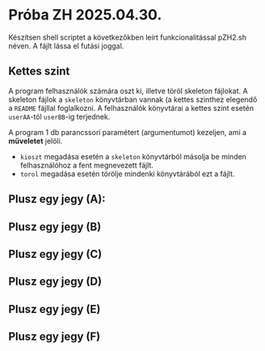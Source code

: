 # Próba ZH 2025.04.30.

Készítsen shell scriptet a következőkben leírt funkcionalitással pZH2.sh néven. A fájlt lássa el futási joggal.

## Kettes szint

A program felhasználók számára oszt ki, illetve töröl skeleton fájlokat. A skeleton fájlok a `skeleton` könyvtárban vannak (a kettes szinthez elegendő a `README` fájllal foglalkozni. A felhasználók könyvtárai a kettes szint esetén `userAA`-tól `userBB`-ig terjednek.

A program 1 db parancssori paramétert (argumentumot) kezeljen, ami a **műveletet** jelöli.

 * `kioszt` megadása esetén a `skeleton` könyvtárból másolja be minden felhasználóhoz a fent megnevezett fájlt.
  * `torol` megadása esetén törölje mindenki könyvtárából ezt a fájlt.

## Plusz egy jegy (A):


## Plusz egy jegy (B)


## Plusz egy jegy (C)


## Plusz egy jegy (D)


## Plusz egy jegy (E)


## Plusz egy jegy (F)


